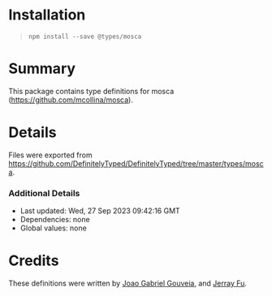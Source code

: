 # Installation
> `npm install --save @types/mosca`

# Summary
This package contains type definitions for mosca (https://github.com/mcollina/mosca).

# Details
Files were exported from https://github.com/DefinitelyTyped/DefinitelyTyped/tree/master/types/mosca.

### Additional Details
 * Last updated: Wed, 27 Sep 2023 09:42:16 GMT
 * Dependencies: none
 * Global values: none

# Credits
These definitions were written by [Joao Gabriel Gouveia](https://github.com/GabrielGouv), and [Jerray Fu](https://github.com/jerray).
